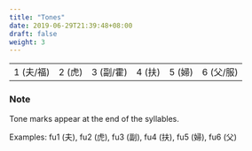 ```yaml
---
title: "Tones"
date: 2019-06-29T21:39:48+08:00
draft: false
weight: 3
---
```


|           |        |           |        |        |           |
|-----------|--------|-----------|--------|--------|-----------|
| 1 (夫/福) | 2 (虎) | 3 (副/霍) | 4 (扶) | 5 (婦) | 6 (父/服) |


### Note

Tone marks appear at the end of the syllables. 

Examples: fu1 (夫), fu2 (虎), fu3 (副), fu4 (扶), fu5 (婦), fu6 (父)
